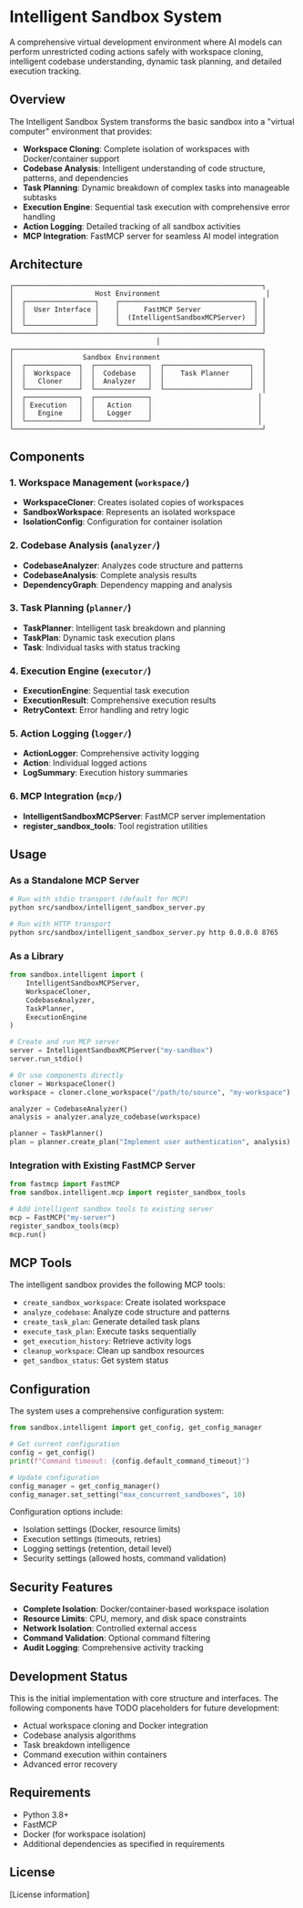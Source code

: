 # Intelligent Sandbox System

A comprehensive virtual development environment where AI models can perform unrestricted coding actions safely with workspace cloning, intelligent codebase understanding, dynamic task planning, and detailed execution tracking.

## Overview

The Intelligent Sandbox System transforms the basic sandbox into a "virtual computer" environment that provides:

- **Workspace Cloning**: Complete isolation of workspaces with Docker/container support
- **Codebase Analysis**: Intelligent understanding of code structure, patterns, and dependencies
- **Task Planning**: Dynamic breakdown of complex tasks into manageable subtasks
- **Execution Engine**: Sequential task execution with comprehensive error handling
- **Action Logging**: Detailed tracking of all sandbox activities
- **MCP Integration**: FastMCP server for seamless AI model integration

## Architecture

```
┌─────────────────────────────────────────────────────────────┐
│                    Host Environment                          │
│  ┌─────────────────┐    ┌─────────────────────────────────┐ │
│  │  User Interface │    │      FastMCP Server             │ │
│  │                 │    │  (IntelligentSandboxMCPServer)  │ │
│  └─────────────────┘    └─────────────────────────────────┘ │
└─────────────────────────────────────────────────────────────┘
                                    │
┌─────────────────────────────────────────────────────────────┐
│                 Sandbox Environment                         │
│  ┌─────────────┐  ┌─────────────┐  ┌─────────────────────┐  │
│  │  Workspace  │  │  Codebase   │  │    Task Planner     │  │
│  │   Cloner    │  │  Analyzer   │  │                     │  │
│  └─────────────┘  └─────────────┘  └─────────────────────┘  │
│  ┌─────────────┐  ┌─────────────┐                          │
│  │ Execution   │  │   Action    │                          │
│  │   Engine    │  │   Logger    │                          │
│  └─────────────┘  └─────────────┘                          │
└─────────────────────────────────────────────────────────────┘
```

## Components

### 1. Workspace Management (`workspace/`)
- **WorkspaceCloner**: Creates isolated copies of workspaces
- **SandboxWorkspace**: Represents an isolated workspace
- **IsolationConfig**: Configuration for container isolation

### 2. Codebase Analysis (`analyzer/`)
- **CodebaseAnalyzer**: Analyzes code structure and patterns
- **CodebaseAnalysis**: Complete analysis results
- **DependencyGraph**: Dependency mapping and analysis

### 3. Task Planning (`planner/`)
- **TaskPlanner**: Intelligent task breakdown and planning
- **TaskPlan**: Dynamic task execution plans
- **Task**: Individual tasks with status tracking

### 4. Execution Engine (`executor/`)
- **ExecutionEngine**: Sequential task execution
- **ExecutionResult**: Comprehensive execution results
- **RetryContext**: Error handling and retry logic

### 5. Action Logging (`logger/`)
- **ActionLogger**: Comprehensive activity logging
- **Action**: Individual logged actions
- **LogSummary**: Execution history summaries

### 6. MCP Integration (`mcp/`)
- **IntelligentSandboxMCPServer**: FastMCP server implementation
- **register_sandbox_tools**: Tool registration utilities

## Usage

### As a Standalone MCP Server

```bash
# Run with stdio transport (default for MCP)
python src/sandbox/intelligent_sandbox_server.py

# Run with HTTP transport
python src/sandbox/intelligent_sandbox_server.py http 0.0.0.0 8765
```

### As a Library

```python
from sandbox.intelligent import (
    IntelligentSandboxMCPServer,
    WorkspaceCloner,
    CodebaseAnalyzer,
    TaskPlanner,
    ExecutionEngine
)

# Create and run MCP server
server = IntelligentSandboxMCPServer("my-sandbox")
server.run_stdio()

# Or use components directly
cloner = WorkspaceCloner()
workspace = cloner.clone_workspace("/path/to/source", "my-workspace")

analyzer = CodebaseAnalyzer()
analysis = analyzer.analyze_codebase(workspace)

planner = TaskPlanner()
plan = planner.create_plan("Implement user authentication", analysis)
```

### Integration with Existing FastMCP Server

```python
from fastmcp import FastMCP
from sandbox.intelligent.mcp import register_sandbox_tools

# Add intelligent sandbox tools to existing server
mcp = FastMCP("my-server")
register_sandbox_tools(mcp)
mcp.run()
```

## MCP Tools

The intelligent sandbox provides the following MCP tools:

- `create_sandbox_workspace`: Create isolated workspace
- `analyze_codebase`: Analyze code structure and patterns
- `create_task_plan`: Generate detailed task plans
- `execute_task_plan`: Execute tasks sequentially
- `get_execution_history`: Retrieve activity logs
- `cleanup_workspace`: Clean up sandbox resources
- `get_sandbox_status`: Get system status

## Configuration

The system uses a comprehensive configuration system:

```python
from sandbox.intelligent import get_config, get_config_manager

# Get current configuration
config = get_config()
print(f"Command timeout: {config.default_command_timeout}")

# Update configuration
config_manager = get_config_manager()
config_manager.set_setting("max_concurrent_sandboxes", 10)
```

Configuration options include:
- Isolation settings (Docker, resource limits)
- Execution settings (timeouts, retries)
- Logging settings (retention, detail level)
- Security settings (allowed hosts, command validation)

## Security Features

- **Complete Isolation**: Docker/container-based workspace isolation
- **Resource Limits**: CPU, memory, and disk space constraints
- **Network Isolation**: Controlled external access
- **Command Validation**: Optional command filtering
- **Audit Logging**: Comprehensive activity tracking

## Development Status

This is the initial implementation with core structure and interfaces. The following components have TODO placeholders for future development:

- Actual workspace cloning and Docker integration
- Codebase analysis algorithms
- Task breakdown intelligence
- Command execution within containers
- Advanced error recovery

## Requirements

- Python 3.8+
- FastMCP
- Docker (for workspace isolation)
- Additional dependencies as specified in requirements

## License

[License information]